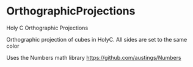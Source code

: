 # OrthographicProjections
Holy C Orthographic Projections

Orthographic projection of cubes in HolyC. All sides are set to the same color

Uses the Numbers math library
https://github.com/austings/Numbers
